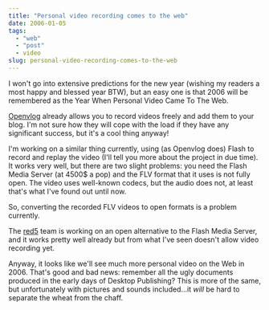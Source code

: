 ```yaml
---
title: "Personal video recording comes to the web"
date: 2006-01-05
tags: 
  - "web"
  - "post"
  - video
slug: personal-video-recording-comes-to-the-web
---
```


I won't go into extensive predictions for the new year (wishing my readers a most happy and blessed year BTW), but an easy one is that 2006 will be remembered as the Year When Personal Video Came To The Web.

[Openvlog](http://www.openvlog.com/) already allows you to record videos freely and add them to your blog. I'm not sure how they will cope with the load if they have any significant success, but it's a cool thing anyway!

I'm working on a similar thing currently, using (as Openvlog does) Flash to record and replay the video (I'll tell you more about the project in due time). It works very well, but there are two slight problems: you need the Flash Media Server (at 4500$ a pop) and the FLV format that it uses is not fully open. The video uses well-known codecs, but the audio does not, at least that's what I've found out until now.

So, converting the recorded FLV videos to open formats is a problem currently.

The [red5](http://osflash.org/red5) team is working on an open alternative to the Flash Media Server, and it works pretty well already but from what I've seen doesn't allow video recording yet.

Anyway, it looks like we'll see much more personal video on the Web in 2006. That's good and bad news: remember all the ugly documents produced in the early days of Desktop Publishing? This is more of the same, but unfortunately with pictures and sounds included...it _will_ be hard to separate the wheat from the chaff.
